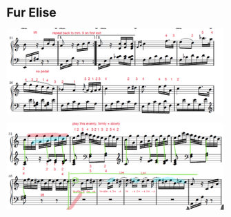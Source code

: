 # Fur Elise





![](../.gitbook/assets/image%20%2863%29.png)







![](../.gitbook/assets/image%20%2865%29.png)



